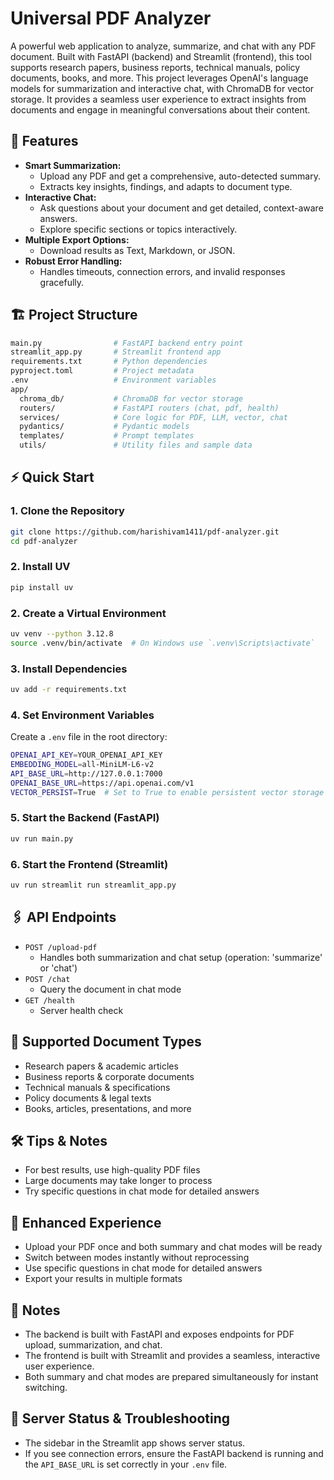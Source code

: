 # Universal PDF Analyzer

A powerful web application to analyze, summarize, and chat with any PDF document. Built with FastAPI (backend) and Streamlit (frontend), this tool supports research papers, business reports, technical manuals, policy documents, books, and more. This project leverages OpenAI's language models for summarization and interactive chat, with ChromaDB for vector storage. It provides a seamless user experience to extract insights from documents and engage in meaningful conversations about their content.

## 🚀 Features

- **Smart Summarization:**
  - Upload any PDF and get a comprehensive, auto-detected summary.
  - Extracts key insights, findings, and adapts to document type.
- **Interactive Chat:**
  - Ask questions about your document and get detailed, context-aware answers.
  - Explore specific sections or topics interactively.
- **Multiple Export Options:**
  - Download results as Text, Markdown, or JSON.
- **Robust Error Handling:**
  - Handles timeouts, connection errors, and invalid responses gracefully.

## 🏗️ Project Structure

```bash
main.py                # FastAPI backend entry point
streamlit_app.py       # Streamlit frontend app
requirements.txt       # Python dependencies
pyproject.toml         # Project metadata
.env                   # Environment variables
app/
  chroma_db/           # ChromaDB for vector storage
  routers/             # FastAPI routers (chat, pdf, health)
  services/            # Core logic for PDF, LLM, vector, chat
  pydantics/           # Pydantic models
  templates/           # Prompt templates
  utils/               # Utility files and sample data
```

## ⚡ Quick Start

### 1. Clone the Repository

```bash
git clone https://github.com/harishivam1411/pdf-analyzer.git
cd pdf-analyzer
```

### 2. Install UV

```bash
pip install uv
```

### 2. Create a Virtual Environment

```bash
uv venv --python 3.12.8
source .venv/bin/activate  # On Windows use `.venv\Scripts\activate`
```

### 3. Install Dependencies

```bash
uv add -r requirements.txt
```

### 4. Set Environment Variables

Create a `.env` file in the root directory:

```bash
OPENAI_API_KEY=YOUR_OPENAI_API_KEY
EMBEDDING_MODEL=all-MiniLM-L6-v2
API_BASE_URL=http://127.0.0.1:7000
OPENAI_BASE_URL=https://api.openai.com/v1
VECTOR_PERSIST=True  # Set to True to enable persistent vector storage with ChromaDB, or False to use in-memory storage
```

### 5. Start the Backend (FastAPI)

```bash
uv run main.py
```

### 6. Start the Frontend (Streamlit)

```bash
uv run streamlit run streamlit_app.py
```

## 🖇️ API Endpoints

- `POST /upload-pdf`
  - Handles both summarization and chat setup (operation: 'summarize' or 'chat')
- `POST /chat`
  - Query the document in chat mode
- `GET /health`
  - Server health check

## 📄 Supported Document Types

- Research papers & academic articles
- Business reports & corporate documents
- Technical manuals & specifications
- Policy documents & legal texts
- Books, articles, presentations, and more

## 🛠️ Tips & Notes

- For best results, use high-quality PDF files
- Large documents may take longer to process
- Try specific questions in chat mode for detailed answers

## 🌟 Enhanced Experience

- Upload your PDF once and both summary and chat modes will be ready
- Switch between modes instantly without reprocessing
- Use specific questions in chat mode for detailed answers
- Export your results in multiple formats

## 📝 Notes

- The backend is built with FastAPI and exposes endpoints for PDF upload, summarization, and chat.
- The frontend is built with Streamlit and provides a seamless, interactive user experience.
- Both summary and chat modes are prepared simultaneously for instant switching.

## 🔧 Server Status & Troubleshooting

- The sidebar in the Streamlit app shows server status.
- If you see connection errors, ensure the FastAPI backend is running and the `API_BASE_URL` is set correctly in your `.env` file.
